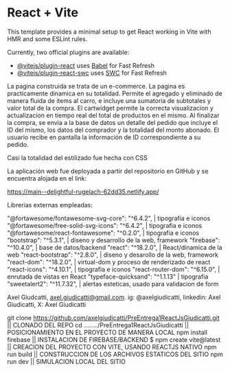 # React + Vite

This template provides a minimal setup to get React working in Vite with HMR and some ESLint rules.

Currently, two official plugins are available:

- [@vitejs/plugin-react](https://github.com/vitejs/vite-plugin-react/blob/main/packages/plugin-react/README.md) uses [Babel](https://babeljs.io/) for Fast Refresh
- [@vitejs/plugin-react-swc](https://github.com/vitejs/vite-plugin-react-swc) uses [SWC](https://swc.rs/) for Fast Refresh

La pagina construida se trata de un e-commerce. La pagina es practicamente dinamica en su totalidad. Permite el agregado y eliminado de manera fluida de items al carro, e incluye una sumatoria de subtotales y valor total de la compra. El cartwidget permite la correcta visualizacion y actualizacion en tiempo real del total de productos en el mismo.
Al finalizar la compra, se envia a la base de datos un detalle del pedido que incluye el ID del mismo, los datos del comprador y la totalidad del monto abonado.
El usuario recibe en pantalla la información de ID correspondiente a su pedido.

Casi la totalidad del estilizado fue hecha con CSS

La aplicación web fue deployada a partir del repositorio en GitHub y se encuentra alojada en el link:

https://main--delightful-rugelach-62dd35.netlify.app/

Librerias externas empleadas:

"@fortawesome/fontawesome-svg-core": "^6.4.2", | tipografia e iconos
"@fortawesome/free-solid-svg-icons": "^6.4.2", | tipografia e iconos
"@fortawesome/react-fontawesome": "^0.2.0", | tipografia e iconos
"bootstrap": "^5.3.1", | diseno y desarrollo de la web, framework
"firebase": "^10.4.0", | base de datos/backend
"react": "^18.2.0", | React/dinamica de la web
"react-bootstrap": "^2.8.0", | diseno y desarollo de la web, framework
"react-dom": "^18.2.0", | virtual-dom y proceso de renderizado de react
"react-icons": "^4.10.1", | tipografia e iconos
"react-router-dom": "^6.15.0", | enrutada de vistas en React
"typeface-quicksand": "^1.1.13" | tipografia
"sweetalert2": "^11.7.32", | alertas esteticas, usado para validacion de form

Axel Giudcatti, axel.giudicatti@gmail.com. ig: @axelgiudicatti, linkedin: Axel Giudicatti, X: Axel Giudicatti

git clone https://github.com/axelgiudicatti/PreEntrega1ReactJsGiudicatti.git || CLONADO DEL REPO
cd ......../PreEntrega1ReactJsGiudicatti || POSICIONAMIENTO EN EL PROYECTO DE MANERA LOCAL
npm install firebase || INSTALACION DE FIREBASE/BACKEND
$ npm create vite@latest || CREACION DEL PROYECTO CON VITE, USANDO REACTJS NATIVO
npm run build || CONSTRUCCION DE LOS ARCHIVOS ESTATICOS DEL SITIO
npm run dev || SIMULACION LOCAL DEL SITIO
